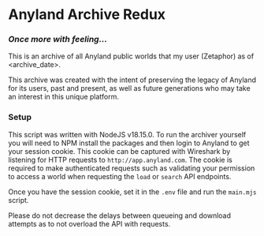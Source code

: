 # Anyland Archive Redux

### _Once more with feeling..._

This is an archive of all Anyland public worlds that my user (Zetaphor) as of <archive_date>.

This archive was created with the intent of preserving the legacy of Anyland for its users, past and present, as well as future generations who may take an interest in this unique platform.

### Setup

This script was written with NodeJS v18.15.0. To run the archiver yourself you will need to NPM install the packages and then login to Anyland to get your session cookie. This cookie can be captured with Wireshark by listening for HTTP requests to `http://app.anyland.com`. The cookie is required to make authenticated requests such as validating your permission to access a world when requesting the `load` or `search` API endpoints.

Once you have the session cookie, set it in the `.env` file and run the `main.mjs` script.

Please do not decrease the delays between queueing and download attempts as to not overload the API with requests.

